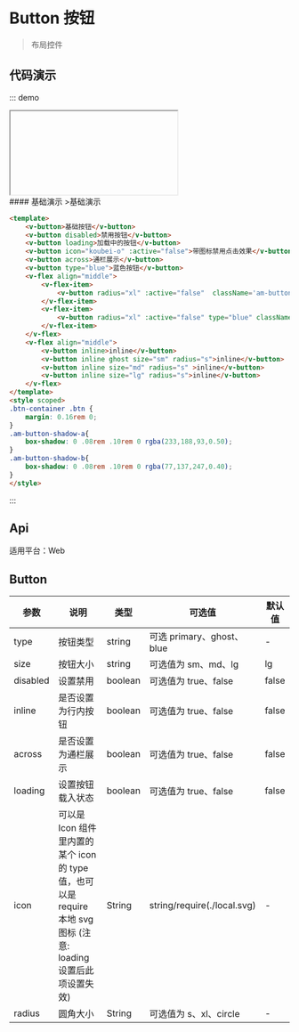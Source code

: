 # Button 按钮

>布局控件

## 代码演示
::: demo

<iframe>/demo.html#/button</iframe>
<summary>
#### 基础演示
>基础演示
</summary>

```html
<template>
    <v-button>基础按钮</v-button>
    <v-button disabled>禁用按钮</v-button>
    <v-button loading>加载中的按钮</v-button>
    <v-button icon="koubei-o" :active="false">带图标禁用点击效果</v-button>
    <v-button across>通栏展示</v-button>
    <v-button type="blue">蓝色按钮</v-button>
    <v-flex align="middle">
        <v-flex-item>
            <v-button radius="xl" :active="false"  className='am-button-shadow-a'>圆角按</v-button>
        </v-flex-item>
        <v-flex-item>
            <v-button radius="xl" :active="false" type="blue" className='am-button-shadow-b'>圆角按钮</v-button>
        </v-flex-item>
    </v-flex>
    <v-flex align="middle">
        <v-button inline>inline</v-button>
        <v-button inline ghost size="sm" radius="s">inline</v-button>
        <v-button inline size="md" radius="s" >inline</v-button>
        <v-button inline size="lg" radius="s">inline</v-button>
    </v-flex>
</template>
<style scoped>
.btn-container .btn {
    margin: 0.16rem 0;
}
.am-button-shadow-a{
    box-shadow: 0 .08rem .10rem 0 rgba(233,188,93,0.50);
}
.am-button-shadow-b{
    box-shadow: 0 .08rem .10rem 0 rgba(77,137,247,0.40);
}
</style>
```
:::

## Api

适用平台：Web

## Button
| 参数      | 说明          | 类型      | 可选值                           | 默认值  |
|---------- |-------------- |---------- |-------------------------------- |-------- |
| type | 按钮类型 | string | 可选 primary、ghost、blue | - |
| size | 按钮大小 | string | 可选值为 sm、md、lg | lg |
| disabled | 设置禁用 | boolean | 可选值为 true、false | false |
| inline | 是否设置为行内按钮 | boolean | 可选值为 true、false | false |
| across | 是否设置为通栏展示 | boolean | 可选值为 true、false | false |
| loading | 设置按钮载入状态 | boolean | 可选值为 true、false | false |
| icon | 可以是 Icon 组件里内置的某个 icon 的 type 值，也可以是 require 本地 svg 图标 (注意: loading设置后此项设置失效) | String | string/require(./local.svg) | - |
| radius | 圆角大小 | String | 可选值为 s、xl、circle | - |

